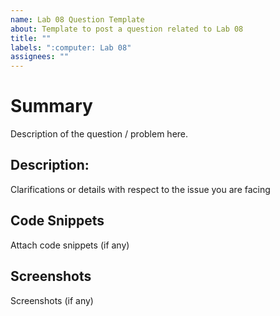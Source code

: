 ```yaml
---
name: Lab 08 Question Template
about: Template to post a question related to Lab 08
title: ""
labels: ":computer: Lab 08"
assignees: ""
---
```


# Summary

Description of the question / problem here.

## Description:

Clarifications or details with respect to the issue you are facing

## Code Snippets

Attach code snippets (if any)

## Screenshots

Screenshots (if any)
